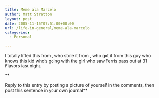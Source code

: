 ```yaml
---
title: Meme ala Marcelo
author: Matt Stratton
layout: post
date: 2005-11-15T07:51:00+00:00
url: /life-in-general/meme-ala-marcelo
categories:
  - Personal

---
```

I totally lifted this from , who stole it from , who got it from this guy who knows this kid who&#8217;s going with the girl who saw Ferris pass out at 31 Flavors last night.
  
**
  
Reply to this entry by posting a picture of yourself in the comments, then post this sentence in your own journal**